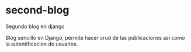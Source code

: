 # second-blog
Segundo blog en django

Blog sencillo en Django, permite hacer crud de las publicaciones asi como la autentificacion de usuarios. 
